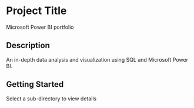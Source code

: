 # Project Title

Microsoft Power BI portfolio

## Description

An in-depth data analysis and visualization using SQL and Microsoft Power BI.

## Getting Started

Select a sub-directory to view details
